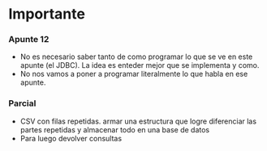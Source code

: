 # Importante

### Apunte 12 
- No es necesario saber tanto de como programar lo que se ve en este apunte (el JDBC). La idea es enteder mejor que se implementa y como.
- No nos vamos a poner a programar literalmente lo que habla en ese apunte.

### Parcial
- CSV con filas repetidas. armar una estructura que logre diferenciar las partes repetidas y almacenar todo en una base de datos
- Para luego devolver consultas

